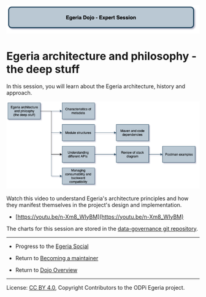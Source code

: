 <!-- SPDX-License-Identifier: CC-BY-4.0 -->
<!-- Copyright Contributors to the ODPi Egeria project 2020. -->

![Black - Expert sessions](egeria-dojo-session-coding-black-expert-session.png)

# Egeria architecture and philosophy - the deep stuff

In this session, you will learn about the Egeria architecture, history and approach.

![Egeria Architecture](egeria-dojo-day-3-3-egeria-architecture.png)

Watch this video to understand Egeria's architecture principles and
how they manifest themselves in the project's design and implementation.

* [https://youtu.be/n-Xm8_WIyBM](https://youtu.be/n-Xm8_WIyBM)

The charts for this session are stored in the
[data-governance git repository](https://github.com/odpi/data-governance/blob/master/workshops/may-2020/egeria-dojo-day-3-3-egeria-architecture.pptx).

----
* Progress to the [Egeria Social](egeria-dojo-day-3-4-egeria-social.md)


* Return to [Becoming a maintainer](egeria-dojo-day-3-2-becoming-a-maintainer.md)
* Return to [Dojo Overview]()

----
License: [CC BY 4.0](https://creativecommons.org/licenses/by/4.0/),
Copyright Contributors to the ODPi Egeria project.